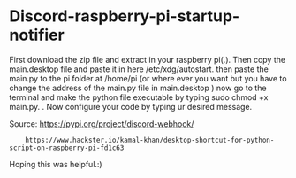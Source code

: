 # Discord-raspberry-pi-startup-notifier
First download the zip file and extract in your raspberry pi(.).
Then copy the main.desktop file and paste it in here /etc/xdg/autostart.
then paste the main.py to the pi folder at /home/pi (or where ever you want but you have to change the address of the main.py file in main.desktop )
now go to the terminal and make the python file executable by typing sudo chmod +x main.py. . Now configure your code by typing ur desired message. 





Source: https://pypi.org/project/discord-webhook/
        
        
        https://www.hackster.io/kamal-khan/desktop-shortcut-for-python-script-on-raspberry-pi-fd1c63
Hoping this was helpful.:)
